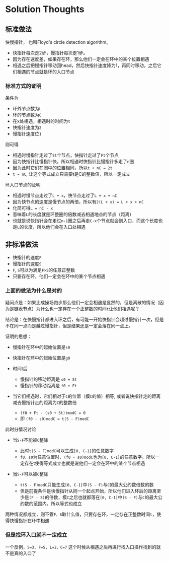 # Solution Thoughts


## 标准做法
快慢指针， 也叫Floyd's circle detection algorithm。

- 快指针每次走2步，慢指针每次走1步。
- 因为存在速度差，如果存在环，那么他们一定会在环中的某个位置相遇
- 相遇之后把慢指针移动回head，然后快指针速度降为1，再同时移动，之后它们相遇的节点就是环的入口节点

### 标准方式的证明

条件为
- 环外节点数为`L`
- 环的节点数为`C`
- 在x处相遇，相遇时的时间为`t`
- 快指针速度为`2`
- 慢指针速度位`1`

则可得
- 相遇时慢指针走过了`St`个节点，快指针走过了`Ft`个节点
- 因为快指针比慢指针快，所以相遇时快指针比慢指针多走了`n`圈
- 因为此时它们在圈中的位置相同，所以`t + nC = 2t`
- `t = nC`, 让这个等式成立只需要t是C的整数倍，所以一定成立

环入口节点的证明
- 相遇时慢节点走过了`L + x`，快节点走过了`L + x + nC`
- 因为快节点的速度是慢节点的两倍，所以有`2(L + x) = L + x + nC`
- 化简可得`L = nC - x`
- 意味着`L`的长度就是环整圈的倍数减去相遇地点的节点（距离）
- 也就是说快指针会在走过`n-1`圈之后再走`C-x`个节点就会到入口，而这个长度也是`L`的长度，所以他们会在入口处相遇


## 非标准做法

- 快指针的速度`F`
- 慢指针的速度`S`
- `F`, `S`可以为满足`F>S`的任意正整数
- 只要存在环，他们一定会在环中的某个节点相遇

### 上面的做法为什么是对的

疑问点是：如果比成操场跑步那么他们一定会相遇是显然的，但是离散的情况（因为是链表节点）为什么也一定存在一个正整数的时间`t`让他们相遇呢？

结论是：在快慢指针都进入环之后，有可能一开始快指针会超过慢指针一次，但是不在同一点而是越过慢指针，但是结果还是一定会落在同一点上。

证明的思想：

- 慢指针在环中的起始位置是`s0`
- 快指针在环中的起始位置是`g0`

- 时间t后
  - 慢指针的移动距离是 `s0 + St`
  - 慢指针的移动距离是 `f0 + Ft`

- 当它们相遇时，它们相对于`C`的位置（模`C`的值）相等, 或者说快指针走的距离减去慢指针走的距离为`C`的整数倍
  - `(f0 + Ft - (s0 + St))modC = 0`
  - 即 `(f0 - s0)modC = t(S - F)modC`

此时分情况讨论
- 当`S-F`不能被`C`整除
  - 此时`t(S - F)modC`可以生成`[0, C-1]`的任意数字
  - `f0，s0`为任意位置时，`(f0 - s0)modC`也为`[0, C-1]`的任意数字。所以一定存在t使得等式成立也就是说他们一定会在环中的某个节点相遇

- 当`S-F`可以被`C`整除
  - `t(S - F)modC`只能生成`[0, C-1]`中`(S - F)`与`C`的最大公约数倍数的数
  - 但是前提条件是快慢指针从同一个起点开始，所以他们进入环后的距离至少是`(F - S)`的倍数，模`C`之后也就都落在`[0, C-1]`中`(S - F)`与`C`的最大公约数的范围内。所以等式也成立

两种情况都成立，则不管`F，S`取什么值，只要存在环，一定存在正整数时间`t`，使得快慢指针在环中相遇

### 但是找环入口就不一定成立

一个反例，`S=3, F=5, L=2，C=7`
这个时候从相遇之后再进行找入口操作找到的就不是真的入口了



